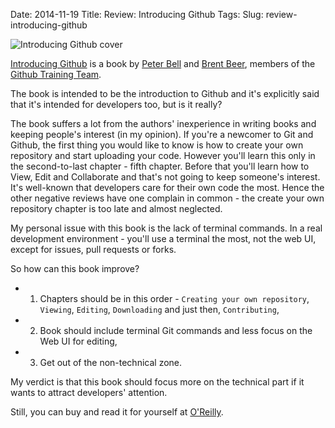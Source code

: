 Date: 2014-11-19
Title: Review: Introducing Github
Tags:
Slug: review-introducing-github


![Introducing Github cover](http://akamaicovers.oreilly.com/images/0636920033059/lrg.jpg "Introducing Github cover")


[Introducing Github](http://shop.oreilly.com/product/0636920033059.do) is a book by [Peter Bell](http://www.oreilly.com/pub/au/6204) and [Brent Beer](http://www.oreilly.com/pub/au/6247), members of the [Github Training Team](https://github.com/githubtraining).


The book is intended to be the introduction to Github and it's explicitly said that it's intended for developers too, but is it really?

The book suffers a lot from the authors' inexperience in writing books and keeping people's interest (in my opinion). If you're a newcomer to Git and Github, the first thing you would like to know is how to create your own repository and start uploading your code. However you'll learn this only in the second-to-last chapter - fifth chapter. Before that you'll learn how to View, Edit and Collaborate and that's not going to keep someone's interest. It's well-known that developers care for their own code the most. Hence the other negative reviews have one complain in common - the create your own repository chapter is too late and almost neglected.

My personal issue with this book is the lack of terminal commands. In a real development environment - you'll use a terminal the most, not the web UI, except for issues, pull requests or forks.


So how can this book improve?

* 1. Chapters should be in this order - `Creating your own repository`, `Viewing`, `Editing`, `Downloading` and just then, `Contributing`,
* 2. Book should include terminal Git commands and less focus on the Web UI for editing,
* 3. Get out of the non-technical zone.


My verdict is that this book should focus more on the technical part if it wants to attract developers' attention.


Still, you can buy and read it for yourself at [O'Reilly](http://shop.oreilly.com/product/0636920033059.do#).
